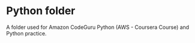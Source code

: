 # Python folder

A folder used for Amazon CodeGuru Python (AWS - Coursera Course) and Python practice.
